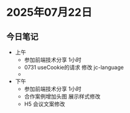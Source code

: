 # 2025年07月22日

## 今日笔记

- 上午
  - 参加前端技术分享 1小时
  - 0731 useCookie的请求 修改 jc-language
  -
- 下午
  - 参加前端技术分享 1小时
  - 合作案例增加头图 展示样式修改
  - H5 会议文案修改
